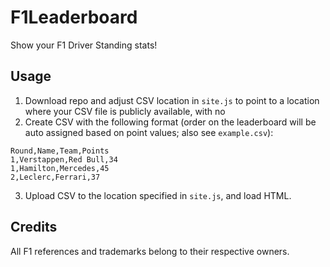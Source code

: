 # F1Leaderboard
Show your F1 Driver Standing stats!

## Usage
1. Download repo and adjust CSV location in `site.js` to point to a location where your CSV file is publicly available, with no
2. Create CSV with the following format (order on the leaderboard will be auto assigned based on point values; also see `example.csv`):
```
Round,Name,Team,Points
1,Verstappen,Red Bull,34
1,Hamilton,Mercedes,45
2,Leclerc,Ferrari,37
```
3. Upload CSV to the location specified in `site.js`, and load HTML.


## Credits
All F1 references and trademarks belong to their respective owners.